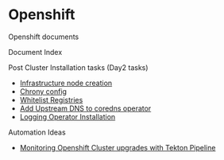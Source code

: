 # Openshift
Openshift documents

Document Index

Post Cluster Installation tasks (Day2 tasks)
- [Infrastructure node creation](./Day2/Infrastructurenodecreation.md)
- [Chrony config](./Day2/chrony_config.md)
- [Whitelist Registries](./Day2/whitelist_registry.md)
- [Add Upstream DNS to coredns operator](./Day2/coredns_upstream_config.md)
- [Logging Operator Installation](./Day2/Logging_operator-installation.md)

Automation Ideas
- [Monitoring Openshift Cluster upgrades with Tekton Pipeline](./Automation/Monitoring_upgrades.md)
